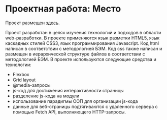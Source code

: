 # Проектная работа: Место

Проект размещен [здесь](https://x-borz.github.io/mesto/).

Проект разработан в целях изучения технологий и подходов в области web-разработки.
В проекте применяются язык разметки HTML5, язык каскадных стилей CSS3, язык программирования Javascript.
Код html написан в соответствии с методологией БЭМ. Код css также написан и размещен в
иерархической структуре файлов в соответствии с методологией БЭМ.
В проекте используются следующие средства и технологии:
* Flexbox
* Grid layout
* @media-запросы
* js-код для достижения интерактивности страницы
* разделение js-кода на модули
* использование парадигмы ООП для организации js-кода
* данные для веб-страницы подтягиваются с удаленного сервера с помощью Fetch API, выполняющего HTTP-запросы.